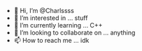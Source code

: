 - 👋 Hi, I’m @Charlssss
- 👀 I’m interested in ... stuff
- 🌱 I’m currently learning ... C++
- 💞️ I’m looking to collaborate on ... anything
- 📫 How to reach me ... idk

<!---
Charlssss/Charlssss is a ✨ special ✨ repository because its `README.md` (this file) appears on your GitHub profile.
You can click the Preview link to take a look at your changes.
--->

